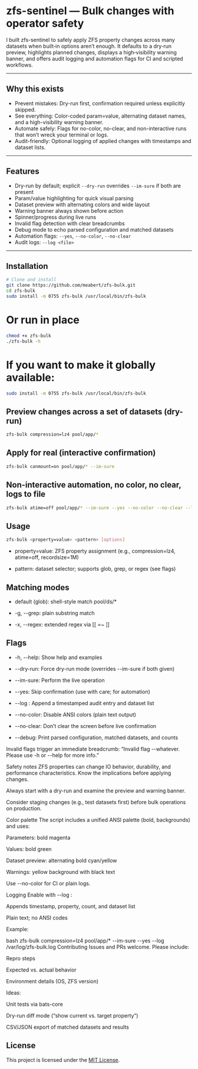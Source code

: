 # zfs-sentinel — Bulk changes with operator safety

I built zfs-sentinel to safely apply ZFS property changes across many datasets when built‑in options aren’t enough. It defaults to a dry‑run preview, highlights planned changes, displays a high‑visibility warning banner, and offers audit logging and automation flags for CI and scripted workflows.

---

## Why this exists

- Prevent mistakes: Dry-run first, confirmation required unless explicitly skipped.
- See everything: Color-coded param=value, alternating dataset names, and a high-visibility warning banner.
- Automate safely: Flags for no-color, no-clear, and non-interactive runs that won’t wreck your terminal or logs.
- Audit-friendly: Optional logging of applied changes with timestamps and dataset lists.

---

## Features

- Dry-run by default; explicit `--dry-run` overrides `--im-sure` if both are present
- Param/value highlighting for quick visual parsing
- Dataset preview with alternating colors and wide layout
- Warning banner always shown before action
- Spinner/progress during live runs
- Invalid flag detection with clear breadcrumbs
- Debug mode to echo parsed configuration and matched datasets
- Automation flags: `--yes`, `--no-color`, `--no-clear`
- Audit logs: `--log <file>`

---

## Installation

```bash
# Clone and install
git clone https://github.com/meabert/zfs-bulk.git
cd zfs-bulk
sudo install -m 0755 zfs-bulk /usr/local/bin/zfs-bulk
```

# Or run in place

```bash
chmod +x zfs-bulk
./zfs-bulk -h
```

# If you want to make it globally available:

```bash
sudo install -m 0755 zfs-bulk /usr/local/bin/zfs-bulk
```

## Preview changes across a set of datasets (dry-run)
```bash 
zfs-bulk compression=lz4 pool/app/*
```

## Apply for real (interactive confirmation)
```bash 
zfs-bulk canmount=on pool/app/* --im-sure
```

## Non-interactive automation, no color, no clear, logs to file
```bash
zfs-bulk atime=off pool/app/* --im-sure --yes --no-color --no-clear --log /var/log/zfs-bulk.log
```

## Usage
```bash
zfs-bulk <property=value> <pattern> [options]
```
- property=value: ZFS property assignment (e.g., compression=lz4, atime=off, recordsize=1M)

- pattern: dataset selector; supports glob, grep, or regex (see flags)

## Matching modes

- default (glob): shell-style match pool/ds/*

- -g, --grep: plain substring match

- -x, --regex: extended regex via [[ =~ ]]

## Flags

- -h, --help: Show help and examples

- --dry-run: Force dry-run mode (overrides --im-sure if both given)

- --im-sure: Perform the live operation

- --yes: Skip confirmation (use with care; for automation)

- --log <file>: Append a timestamped audit entry and dataset list

- --no-color: Disable ANSI colors (plain text output)

- --no-clear: Don’t clear the screen before live confirmation

- --debug: Print parsed configuration, matched datasets, and counts

Invalid flags trigger an immediate breadcrumb: “Invalid flag --whatever. Please use -h or --help for more info.”

Safety notes
ZFS properties can change IO behavior, durability, and performance characteristics. Know the implications before applying changes.

Always start with a dry-run and examine the preview and warning banner.

Consider staging changes (e.g., test datasets first) before bulk operations on production.

Color palette
The script includes a unified ANSI palette (bold, backgrounds) and uses:

Parameters: bold magenta

Values: bold green

Dataset preview: alternating bold cyan/yellow

Warnings: yellow background with black text

Use --no-color for CI or plain logs.

Logging
Enable with --log <file>:

Appends timestamp, property, count, and dataset list

Plain text; no ANSI codes

Example:

bash
zfs-bulk compression=lz4 pool/app/* --im-sure --yes --log /var/log/zfs-bulk.log
Contributing
Issues and PRs welcome. Please include:

Repro steps

Expected vs. actual behavior

Environment details (OS, ZFS version)

Ideas:

Unit tests via bats-core

Dry-run diff mode (“show current vs. target property”)

CSV/JSON export of matched datasets and results

## License

This project is licensed under the [MIT License](./LICENSE).
